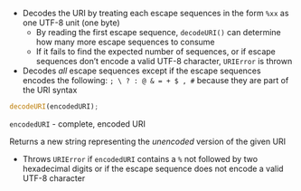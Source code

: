 - Decodes the URI by treating each escape sequences in the form `%xx` as one UTF-8 unit (one byte)
  - By reading the first escape sequence, `decodeURI()` can determine how many more escape sequences to consume
  - If it fails to find the expected number of sequences, or if escape sequences don’t encode a valid UTF-8 character, `URIError` is thrown
- Decodes _all_ escape sequences except if the escape sequences encodes the following: `; \ ? : @ & = + $ , #` because they are part of the URI syntax

```js
decodeURI(encodedURI);
```

`encodedURI` - complete, encoded URI

Returns a new string representing the _unencoded_ version of the given URI

- Throws `URIError` if `encodedURI` contains a `%` not followed by two hexadecimal digits or if the escape sequence does not encode a valid UTF-8 character
